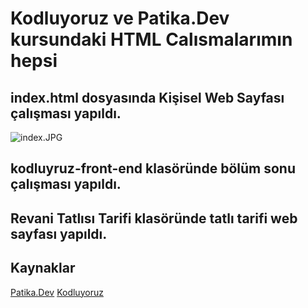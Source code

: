 # Kodluyoruz ve Patika.Dev kursundaki HTML Calısmalarımın hepsi
## index.html dosyasında Kişisel Web Sayfası çalışması yapıldı.
![index.JPG](http://url/to/index.JPG)

## kodluyruz-front-end klasöründe bölüm sonu çalışması yapıldı.

## Revani Tatlısı Tarifi klasöründe tatlı tarifi web sayfası yapıldı.



## Kaynaklar
[Patika.Dev](https://www.patika.dev/tr)
[Kodluyoruz](https://kodluyoruz.org/tr/kodluyoruz/)

